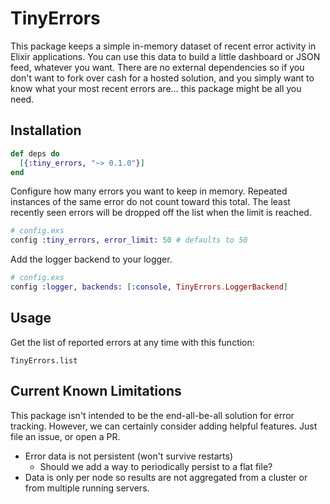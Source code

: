 # TinyErrors

This package keeps a simple in-memory dataset of recent error activity in Elixir applications.
You can use this data to build a little dashboard or JSON feed, whatever you want.
There are no external dependencies so if you don't want to fork over cash for a hosted solution,
and you simply want to know what your most recent errors are... this package might be all you need.

## Installation

```elixir
def deps do
  [{:tiny_errors, "~> 0.1.0"}]
end
```

Configure how many errors you want to keep in memory.  Repeated instances of the same error do not count toward this total.  The least recently seen errors will be dropped off the list when the limit is reached.

```elixir
# config.exs
config :tiny_errors, error_limit: 50 # defaults to 50
```

Add the logger backend to your logger.

```elixir
# config.exs
config :logger, backends: [:console, TinyErrors.LoggerBackend]
```

## Usage

Get the list of reported errors at any time with this function:
```
TinyErrors.list
```

## Current Known Limitations

This package isn't intended to be the end-all-be-all solution for error tracking. However, we can
certainly consider adding helpful features.  Just file an issue, or open a PR.

- Error data is not persistent (won't survive restarts)
    - Should we add a way to periodically persist to a flat file?
- Data is only per node so results are not aggregated from a cluster or from multiple running servers.

